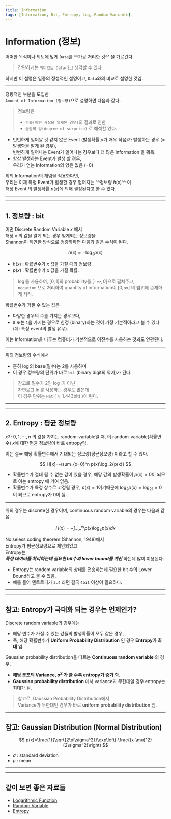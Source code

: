 ```yaml
---
title: Information
tags: [Information, Bit, Entropy, Log, Random Variable]
---
```


# Information (정보)

어떠한 목적이나 의도에 맞게 `Data`를 ^^가공 처리한 것^^ 을 가르킨다.  

> 간단하게는 `의미있는 Data`라고 생각할 수 있다.  
  
하지만 이 설명은 일종의 정성적인 설명이고, `Data`와의 비교로 설명한 것임. 

---

정량적인 부분을 도입한  
`Amount of Information (정보량)`으로 설명하면 다음과 같다.  
  
> 정보량은  
> 
> * `학습(어떤 사실을 알게된 경우)`의 결과로 인한  
> * `놀람의 양(degree of surprise)` 로 해석할 있다.

- 빈번하게 일어날 것 같지 않은 Event (발생확률 $p$가 매우 작음)가 발생하는 경우 (=발생함을 알게 된 경우),  
빈번하게 일어나는 Event가 일어나는 경우보다 더 많은 Information 을 획득.
- 항상 발생하는 Event가 발생 할 경우,  
우리가 얻는 Information의 양은 없음 (=0)

위의 Information의 개념을 적용한다면,  
우리는 이제 특정 Event가 발생할 경우 얻어지는 ^^정보량 $h(x)$^^ 이  
해당 Event 의 발생확률 $p(x)$에 의해 결정된다고 볼 수 있다.

---

---

## 1. 정보량 : bit

어떤 Discrete Random Variable $x$ 에서  
해당 $x$ 의 값을 알게 되는 경우 얻게되는 정보량을  
Shannon이 제안한 방식으로 정량화하면 다음과 같은 수식이 된다.

$$
h(x)=-\log_2p(x)
$$

- $h(x)$ : 확률변수가 $x$ 값을 가질 때의 정보량
- $p(x)$ : 확률변수가 $x$ 값을 가질 확률.

> $\log$를 사용하여, $[0,1]$의 probability를 $[-\infty, 0]$으로 펼쳐주고,  
> `negation` 으로 처리하여 quantity of information이 $[0,\infty]$ 의 범위에 존재하게 처리.

확률변수가 가질 수 있는 값은  

* 다양한 경우의 수를 가지는 경우보다,  
* `0` 또는 `1`을 가지는 경우로 한정 (binary)하는 것이 가장 기본적이라고 볼 수 있다 (예: 특정 event의 발생 유무).

이는 Information을 다루는 컴퓨터가 기본적으로 이진수를 사용하는 것과도 연관된다.

---

위의 정보량의 수식에서 

* 흔히 $\log$의 base(밑수)는 2를 사용하며 
* 이 경우 정보량의 단위가 바로 `bit` (binary digit의 약자)가 된다.

> 참고로 밑수가 2인 $\log$ 가 아닌  
> 자연로그 $\ln$를 사용하는 경우도 많은데  
> 이 경우 단위는 `Nat` ($\approx 1.443\text{bit}$) )이 된다.

---

---

## 2. Entropy : 평균 정보량

$x$가 $0,1,\cdots,n$ 의 값을 가지는 random-variable일 때, 
이 random-variable(확률변수) $x$에 대한 평균 정보량이 바로 entropy임. 

이는 결국 해당 확률변수에서 기대되는 정보량(평균정보량) 이라고 할 수 있다.

$$
H[x]=-\sum_{x=0}^n p(x)\log_2{p(x)}
$$

- 확률변수가 절대 될 수 없는 값이 있을 경우, 해당 값의 발생확률이 $p(x)=0$이 되므로 이는 entropy 에 기여 없음.
- 확률변수가 특정 상수로 고정될 경우, $p(x)=1$이기때문에 $\log_2p(x)=\log_21=0$이 되므로 entropy가 0이 됨.


---

위의 경우는 discrete한 경우이며, continuous random variable의 경우는 다음과 같음.

$$
H(x)=-\int_{-\infty}^{\infty}p(x)\log_2{p(x)}dx
$$

Noiseless coding theorem (Shannon, 1948)에서  
Entropy가 평균정보량으로 제안되었고  
Entropy는  
***특정 데이터를 처리하는데 필요한 bit수의 lower bound를 계산*** 하는데 많이 이용된다.

- Entropy는 random variable의 상태를 전송하는데 필요한 bit 수의 Lower Bound라고 볼 수 있음.
- 예를 들어 엔트로피가 `3.4` 라면 결국 `4bit` 이상이 필요하다.

---

---

## 참고: Entropy가 극대화 되는 경우는 언제인가?

Discrete random variable의 경우에는

* 해당 변수가 가질 수 있는 값들의 발생확률이 모두 같은 경우, 
* 즉, 해당 확률변수가 **Uniform Probability Distribution** 인 경우 **Entropy가 최대** 임.

Gaussian probability distribution을 따르는 **Continuous random variable** 의 경우, 

* **해당 분포의 Variance, $\sigma^2$ 가 클 수록** **entropy가 증가** 함.
* **Gaussian probability distribution** 에서 variance가 무한대일 경우 entropy는 최대가 됨.

> 참고로, Gaussian Probability Distribution에서  
> Variance가 무한대인 경우가 
> 바로 **uniform probability distribution** 임.

---

## 참고: Gaussian Distribution (Normal Distribution)

$$
p(x)=\frac{1}{\sqrt{2\pi\sigma^2}}\exp\left(-\frac{(x-\mu)^2}{2\sigma^2}\right)
$$

* $\sigma$ : standard deviation
* $\mu$ : mean

---

---

## 같이 보면 좋은 자료들

* [Logarithmic Function](https://dsaint31.tistory.com/578)
* [Random Variable](https://dsaint31.tistory.com/466)
* [Entropy](https://dsaint31.tistory.com/291)